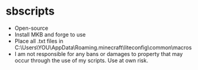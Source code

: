 # sbscripts

- Open-source
- Install MKB and forge to use
- Place all .txt files in C:\Users\YOU\AppData\Roaming\.minecraft\liteconfig\common\macros
- I am not responsible for any bans or damages to property that may occur through the use of my scripts. Use at own risk.
